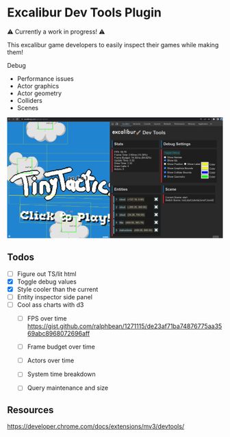 # Excalibur Dev Tools Plugin

⚠️ Currently a work in progress! ⚠️

This excalibur game developers to easily inspect their games while making them!

Debug
* Performance issues
* Actor graphics
* Actor geometry
* Colliders
* Scenes

![Example Extension Running](./extension.gif)


## Todos

* [ ] Figure out TS/lit html
* [x] Toggle debug values
* [x] Style cooler than the current
* [ ] Entity inspector side panel
* [ ] Cool ass charts with d3
  - [ ] FPS over time https://gist.github.com/ralphbean/1271115/de23af71ba74876775aa3569abc8968072696aff
  - [ ] Frame budget over time
  - [ ] Actors over time
  - [ ] System time breakdown
  - [ ] Query maintenance and size


## Resources 
https://developer.chrome.com/docs/extensions/mv3/devtools/